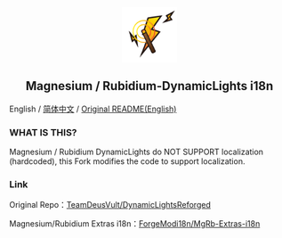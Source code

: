 <p align="center">
 <img width="100px" src="mod_icon/icon.png" align="center" alt="Magnesium/Rubidium-DynamicLights Logo" />
 <h2 align="center">Magnesium / Rubidium-DynamicLights i18n</h2>
 <p align="center"></p>

English / [简体中文](README.md) / [Original README(English)](README-original.txt)

### WHAT IS THIS?
Magnesium / Rubidium DynamicLights do NOT SUPPORT localization (hardcoded), this Fork modifies the code to support localization.

### Link
Original Repo：[TeamDeusVult/DynamicLightsReforged](https://github.com/TeamDeusVult/DynamicLightsReforged)

Magnesium/Rubidium Extras i18n：[ForgeModi18n/MgRb-Extras-i18n](https://github.com/ForgeModi18n/MgRb-Extras-i18n)
